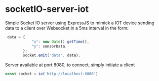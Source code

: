# socketIO-server-iot

Simple Socket IO server using ExpressJS to mimick a IOT device sending data to a client over Websocket in a 5ms interval in the form:

```js
 data = {
            "x": new Date().getTime(),
            "y": sensorData,
        };
        socket.emit('data', data);
```

Server available at port 8080, to connect, simply initiate a client
```js
const socket = io('http://localhost:8080')
```

